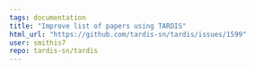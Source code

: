 ```yaml
---
tags: documentation
title: "Improve list of papers using TARDIS"
html_url: "https://github.com/tardis-sn/tardis/issues/1599"
user: smithis7
repo: tardis-sn/tardis
---
```


